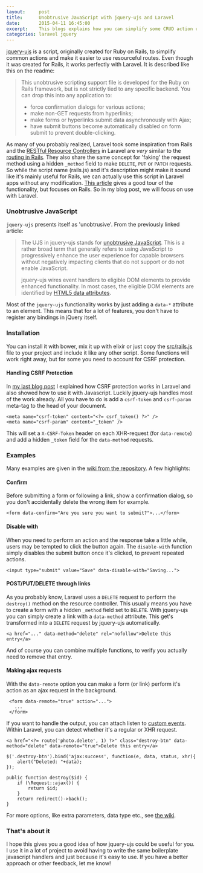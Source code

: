 ```yaml
---
layout:     post
title:      Unobtrusive JavaScript with jquery-ujs and Laravel
date:       2015-04-11 16:45:00
excerpt:    This blogs explains how you can simplify some CRUD action using jquery-ujs, just like it's used in Ruby on Rails.
categories: laravel jquery
---
```


[jquery-ujs](https://github.com/rails/jquery-ujs) is a script, originally created for Ruby on Rails, to simplify common actions and make it easier to use resourceful routes. Even though it was created for Rails, it works perfectly with Laravel. It is described like this on the readme:
 
> This unobtrusive scripting support file is developed for the Ruby on Rails framework, but is not strictly tied to any specific backend. You can drop this into any application to:
>
> - force confirmation dialogs for various actions;
> - make non-GET requests from hyperlinks;
> - make forms or hyperlinks submit data asynchronously with Ajax;
> - have submit buttons become automatically disabled on form submit to prevent double-clicking.
 
As many of you probably realized, Laravel took some inspiration from Rails and the [RESTful Resource Controllers](http://laravel.com/docs/5.0/controllers#restful-resource-controllers) in Laravel are _very_ similar to the [routing in Rails](http://guides.rubyonrails.org/routing.html#crud-verbs-and-actions). They also share the same concept for 'faking' the request method using a hidden `_method` field to make `DELETE`, `PUT` or `PATCH` requests. So while the script name (rails.js) and it's description might make it sound like it's mainly useful for Rails, we can actually use this script in Laravel apps without any modification. [This article](https://robots.thoughtbot.com/a-tour-of-rails-jquery-ujs) gives a good tour of the functionality, but focuses on Rails. So in my blog post, we will focus on use with Laravel.

### Unobtrusive JavaScript
`jquery-ujs` presents itself as 'unobtrusive'. From the previously linked article:

> The UJS in jquery-ujs stands for [unobtrusive JavaScript](http://en.wikipedia.org/wiki/Unobtrusive_JavaScript). This is a rather broad term that generally refers to using JavaScript to progressively enhance the user experience for capable browsers without negatively impacting clients that do not support or do not enable JavaScript.
>
> jquery-ujs wires event handlers to eligible DOM elements to provide enhanced functionality. In most cases, the eligible DOM elements are identified by [HTML5 data attributes](http://ejohn.org/blog/html-5-data-attributes/).

Most of the `jquery-ujs` functionality works by just adding a `data-*` attribute to an element. This means that for a lot of features, you don't have to register any bindings in jQuery itself.

### Installation
You can install it with bower, mix it up with elixir or just copy the [src/rails.js](https://github.com/rails/jquery-ujs/blob/master/src/rails.js) file to your project and include it like any other script. Some functions will work right away, but for some you need to account for CSRF protection.

#### Handling CSRF Protection
In [my last blog post](http://barryvdh.nl/laravel/2015/02/21/csrf-protection-in-laravel-explained/) I explained how CSRF protection works in Laravel and also showed how to use it with Javascript. Luckily jquery-ujs handles most of the work already. All you have to do is add a `csrf-token` and `csrf-param` meta-tag to the head of your document. 

```
<meta name="csrf-token" content="<?= csrf_token() ?>" />
<meta name="csrf-param" content="_token" />
```

This will set a `X-CSRF-Token` header on each XHR-request (for `data-remote`) and add a hidden `_token` field for the `data-method` requests.

### Examples
Many examples are given in the [wiki from the repository](https://github.com/rails/jquery-ujs/wiki/Unobtrusive-scripting-support-for-jQuery). A few highlights:

#### Confirm
Before submitting a form or following a link, show a confirmation dialog, so you don't accidentally delete the wrong item for example.

```
<form data-confirm="Are you sure you want to submit?">...</form>
```

#### Disable with
When you need to perform an action and the response take a little while, users may be tempted to click the button again. The `disable-with` function simply disables the submit button once it's clicked, to prevent repeated actions.

```
<input type="submit" value="Save" data-disable-with="Saving...">
```

#### POST/PUT/DELETE through links
As you probably know, Laravel uses a `DELETE` request to perform the `destroy()` method on the resource controller. This usually means you have to create a form with a hidden `_method` field set to `DELETE`. With jquery-ujs you can simply create a link with a `data-method` attribute. This get's transformed into a `DELETE` request by jquery-ujs automatically.

```
<a href="..." data-method="delete" rel="nofollow">Delete this entry</a>
```

And of course you can combine multiple functions, to verify you actually need to remove that entry.

#### Making ajax requests
With the `data-remote` option you can make a form (or link) perform it's action as an ajax request in the background.

```
 <form data-remote="true" action="...">
   ...
 </form>
```

If you want to handle the output, you can attach listen to [custom events](https://github.com/rails/jquery-ujs/wiki/ajax). Within Laravel, you can detect whether it's a regular or XHR request.

```
<a href="<?= route('photo.delete', 1) ?>" class="destroy-btn" data-method="delete" data-remote="true">Delete this entry</a>
```

```
$('.destroy-btn').bind('ajax:success', function(e, data, status, xhr){
    alert("Deleted: "+data);
});
```

```
public function destroy($id) {
    if (\Request::ajax()) {
        return $id;
    }
    return redirect()->back();
}
```

For more options, like extra parameters, data type etc., see [the wiki](https://github.com/rails/jquery-ujs/wiki).

### That's about it
I hope this gives you a good idea of how jquery-ujs could be useful for you. I use it in a lot of project to avoid having to write the same boilerplate javascript handlers and just because it's easy to use. If you have a better approach or other feedback, let me know!

